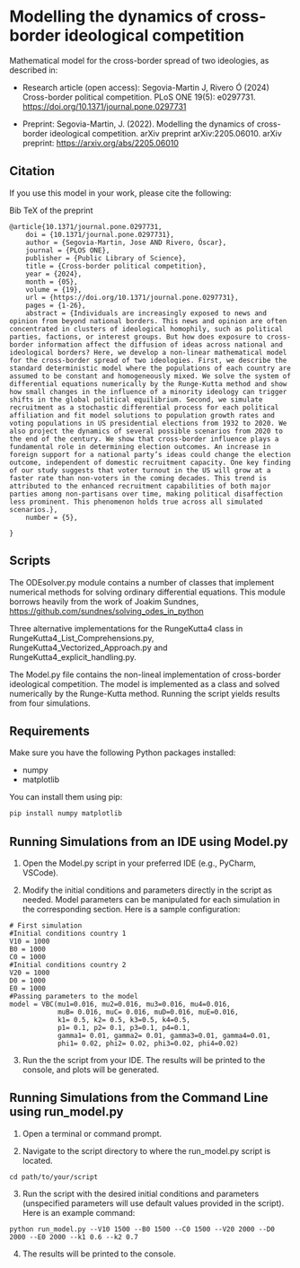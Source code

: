 # Modelling the dynamics of cross-border ideological competition
Mathematical model for the cross-border spread of two ideologies, as described in:

* Research article (open access):
Segovia-Martin J, Rivero Ó (2024) Cross-border political competition. PLoS ONE 19(5): e0297731. https://doi.org/10.1371/journal.pone.0297731

* Preprint:
Segovia-Martin, J. (2022). Modelling the dynamics of cross-border ideological competition. arXiv preprint arXiv:2205.06010.
arXiv preprint: https://arxiv.org/abs/2205.06010

## Citation
If you use this model in your work, please cite the following:

Bib TeX of the preprint
```
@article{10.1371/journal.pone.0297731,
    doi = {10.1371/journal.pone.0297731},
    author = {Segovia-Martin, Jose AND Rivero, Óscar},
    journal = {PLOS ONE},
    publisher = {Public Library of Science},
    title = {Cross-border political competition},
    year = {2024},
    month = {05},
    volume = {19},
    url = {https://doi.org/10.1371/journal.pone.0297731},
    pages = {1-26},
    abstract = {Individuals are increasingly exposed to news and opinion from beyond national borders. This news and opinion are often concentrated in clusters of ideological homophily, such as political parties, factions, or interest groups. But how does exposure to cross-border information affect the diffusion of ideas across national and ideological borders? Here, we develop a non-linear mathematical model for the cross-border spread of two ideologies. First, we describe the standard deterministic model where the populations of each country are assumed to be constant and homogeneously mixed. We solve the system of differential equations numerically by the Runge-Kutta method and show how small changes in the influence of a minority ideology can trigger shifts in the global political equilibrium. Second, we simulate recruitment as a stochastic differential process for each political affiliation and fit model solutions to population growth rates and voting populations in US presidential elections from 1932 to 2020. We also project the dynamics of several possible scenarios from 2020 to the end of the century. We show that cross-border influence plays a fundamental role in determining election outcomes. An increase in foreign support for a national party’s ideas could change the election outcome, independent of domestic recruitment capacity. One key finding of our study suggests that voter turnout in the US will grow at a faster rate than non-voters in the coming decades. This trend is attributed to the enhanced recruitment capabilities of both major parties among non-partisans over time, making political disaffection less prominent. This phenomenon holds true across all simulated scenarios.},
    number = {5},

}
```
## Scripts

The ODEsolver.py module contains a number of classes that implement numerical methods for solving ordinary differential equations. This module borrows heavily from the work of Joakim Sundnes, 
https://github.com/sundnes/solving_odes_in_python

Three alternative implementations for the RungeKutta4 class in RungeKutta4_List_Comprehensions.py, RungeKutta4_Vectorized_Approach.py and RungeKutta4_explicit_handling.py.

The Model.py file contains the non-lineal implementation of cross-border ideological competition. The model is implemented as a class and solved numerically by the Runge-Kutta method. Running the script yields results from four simulations.

## Requirements

Make sure you have the following Python packages installed:
- numpy
- matplotlib

You can install them using pip:
```bash
pip install numpy matplotlib
```
## Running Simulations from an IDE using Model.py

1. Open the Model.py script in your preferred IDE (e.g., PyCharm, VSCode).

2. Modify the initial conditions and parameters directly in the script as needed. Model parameters can be manipulated for each simulation in the corresponding section. Here is a sample configuration:
   
```
# First simulation
#Initial conditions country 1
V10 = 1000
B0 = 1000
C0 = 1000
#Initial conditions country 2
V20 = 1000
D0 = 1000
E0 = 1000
#Passing parameters to the model
model = VBC(mu1=0.016, mu2=0.016, mu3=0.016, mu4=0.016,
            muB= 0.016, muC= 0.016, muD=0.016, muE=0.016,
            k1= 0.5, k2= 0.5, k3=0.5, k4=0.5,
            p1= 0.1, p2= 0.1, p3=0.1, p4=0.1,
            gamma1= 0.01, gamma2= 0.01, gamma3=0.01, gamma4=0.01,
            phi1= 0.02, phi2= 0.02, phi3=0.02, phi4=0.02)
```

3. Run the the script from your IDE. The results will be printed to the console, and plots will be generated.

## Running Simulations from the Command Line using run_model.py

1. Open a terminal or command prompt.

2. Navigate to the script directory to where the run_model.py script is located.
```
cd path/to/your/script
```

3. Run the script with the desired initial conditions and parameters (unspecified parameters will use default values provided in the script). Here is an example command:
```
python run_model.py --V10 1500 --B0 1500 --C0 1500 --V20 2000 --D0 2000 --E0 2000 --k1 0.6 --k2 0.7
```
4. The results will be printed to the console.


